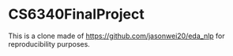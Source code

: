 # CS6340FinalProject

This is a clone made of https://github.com/jasonwei20/eda_nlp for reproducibility purposes.

